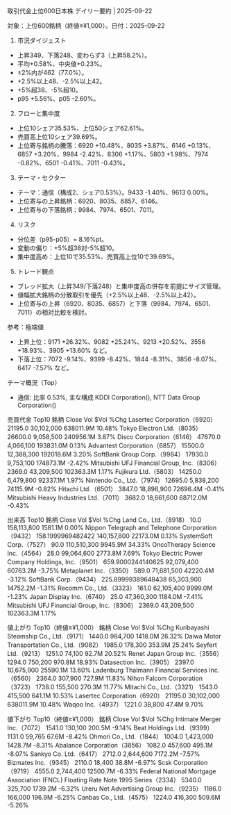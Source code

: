 取引代金上位600日本株 デイリー要約 | 2025-09-22

対象：上位600銘柄（終値≥¥1,000）。日付：2025-09-22

1) 市況ダイジェスト
- 上昇349、下落248、変わらず3（上昇58.2%）。
- 平均+0.58%、中央値+0.23%。
- ±2%内が462（77.0%）。
- +2.5%以上48、-2.5%以上42。
- +5%超38、-5%超10。
- p95 +5.56%、p05 -2.60%。

2) フローと集中度
- 上位10シェア35.53%、上位50シェア62.61%。
- 売買高上位10シェア39.69%。
- 上位寄与銘柄の騰落：6920 +10.48%、8035 +3.87%、6146 +0.13%、6857 +3.20%、9984 -2.42%、8306 +1.17%、5803 +1.98%、7974 -0.82%、6501 -0.41%、7011 -0.43%。

3) テーマ・セクター
- テーマ：通信（構成2、シェア0.53%）。9433 -1.40%、9613 0.00%。
- 上位寄与の上昇銘柄：6920、8035、6857、6146。
- 上位寄与の下落銘柄：9984、7974、6501、7011。

4) リスク
- 分位差（p95-p05）= 8.16%pt。
- 変動の偏り：+5%超38対-5%超10。
- 集中度高め：上位10で35.53%、売買高上位10で39.69%。

5) トレード観点
- ブレッド拡大（上昇349/下落248）と集中度高の併存を前提にサイズ管理。
- 値幅拡大銘柄の分散取引を優先（+2.5%以上48、-2.5%以上42）。
- 上位寄与の上昇（6920、8035、6857）と下落（9984、7974、6501、7011）の相対比較を検討。

参考：極端値
- 上昇上位：9171 +26.32%、9082 +25.24%、9213 +20.52%、3556 +18.93%、3905 +13.60% など。
- 下落上位：7072 -9.14%、9399 -8.42%、1844 -8.31%、3856 -8.07%、6417 -7.57% など。

テーマ概況（Top）
- 通信: 比率 0.53%, 主な構成 KDDI Corporation(), NTT Data Group Corporation()

売買代金 Top10
銘柄	Close	Vol	$Vol	%Chg
Lasertec Corporation（6920）	21195.0	30,102,000	638011.9M	10.48%
Tokyo Electron Ltd.（8035）	26600.0	9,058,500	240956.1M	3.87%
Disco Corporation（6146）	47670.0	4,066,100	193831.0M	0.13%
Advantest Corporation（6857）	15500.0	12,388,300	192018.6M	3.20%
SoftBank Group Corp.（9984）	17930.0	9,753,100	174873.1M	-2.42%
Mitsubishi UFJ Financial Group, Inc.（8306）	2369.0	43,209,500	102363.3M	1.17%
Fujikura Ltd.（5803）	14250.0	6,479,800	92337.1M	1.97%
Nintendo Co., Ltd.（7974）	12695.0	5,838,200	74115.9M	-0.82%
Hitachi Ltd.（6501）	3847.0	18,896,900	72696.4M	-0.41%
Mitsubishi Heavy Industries Ltd.（7011）	3682.0	18,661,600	68712.0M	-0.43%

出来高 Top10
銘柄	Close	Vol	$Vol	%Chg
Land Co., Ltd.（8918）	10.0	158,113,800	1581.1M	0.00%
Nippon Telegraph and Telephone Corporation（9432）	158.1999969482422	140,157,800	22173.0M	0.13%
SystemSoft Corp.（7527）	90.0	110,510,300	9945.9M	34.33%
OncoTherapy Science Inc.（4564）	28.0	99,064,600	2773.8M	7.69%
Tokyo Electric Power Company Holdings, Inc.（9501）	659.9000244140625	92,079,400	60763.2M	-3.75%
Metaplanet Inc.（3350）	589.0	71,681,500	42220.4M	-3.12%
SoftBank Corp.（9434）	225.89999389648438	65,303,900	14752.2M	-1.31%
Recomm Co., Ltd.（3323）	161.0	62,105,400	9999.0M	-1.23%
Japan Display Inc.（6740）	25.0	47,360,300	1184.0M	-7.41%
Mitsubishi UFJ Financial Group, Inc.（8306）	2369.0	43,209,500	102363.3M	1.17%

値上がり Top10（終値≥¥1,000）
銘柄	Close	Vol	$Vol	%Chg
Kuribayashi Steamship Co., Ltd.（9171）	1440.0	984,700	1418.0M	26.32%
Daiwa Motor Transportation Co., Ltd.（9082）	1985.0	178,300	353.9M	25.24%
Seyfert Ltd.（9213）	1251.0	74,100	92.7M	20.52%
Renet Japan Group Inc.（3556）	1294.0	750,200	970.8M	18.93%
Datasection Inc.（3905）	2397.0	10,675,900	25590.1M	13.60%
Ladenburg Thalmann Financial Services Inc.（6560）	2364.0	307,900	727.9M	11.83%
Nihon Falcom Corporation（3723）	1738.0	155,500	270.3M	11.77%
Mitachi Co., Ltd.（3321）	1543.0	415,500	641.1M	10.53%
Lasertec Corporation（6920）	21195.0	30,102,000	638011.9M	10.48%
Waqoo Inc.（4937）	1221.0	38,800	47.4M	9.70%

値下がり Top10（終値≥¥1,000）
銘柄	Close	Vol	$Vol	%Chg
Intimate Merger Inc.（7072）	1541.0	130,100	200.5M	-9.14%
Beat Holdings Ltd.（9399）	1131.0	59,765	67.6M	-8.42%
Ohmori Co., Ltd.（1844）	1004.0	1,423,000	1428.7M	-8.31%
Abalance Corporation（3856）	1082.0	457,600	495.1M	-8.07%
Sankyo Co. Ltd.（6417）	2712.0	2,644,600	7172.2M	-7.57%
Bizmates Inc.（9345）	2110.0	18,400	38.8M	-6.97%
Scsk Corporation（9719）	4555.0	2,744,400	12500.7M	-6.33%
Federal National Mortgage Association (FNCL) Floating Rate Note 1995 Series（2334）	5340.0	325,700	1739.2M	-6.32%
Ureru Net Advertising Group Inc.（9235）	1186.0	166,000	196.9M	-6.25%
Canbas Co., Ltd.（4575）	1224.0	416,300	509.6M	-5.26%
